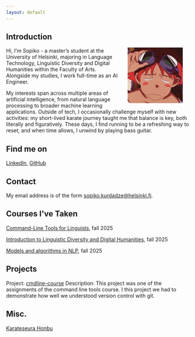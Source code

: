 ```yaml
---
layout: default
---
```


## Introduction

<img src="assets/images/me.jpg" alt="Photo" hspace="20" width="30%" align="right"/> Hi, I'm Sopiko - a master’s student at the University of Helsinki, majoring in Language Technology, Linguistic Diversity and Digital Humanities within the Faculty of Arts. Alongside my studies, I work full-time as an AI Engineer.

My interests span across multiple areas of artificial intelligence, from natural language processing to broader machine learning applications. Outside of tech, I occasionally challenge myself with new activities: my short-lived karate journey taught me that balance is key, both literally and figuratively. These days, I find running to be a refreshing way to reset, and when time allows, I unwind by playing bass guitar.

## Find me on

[LinkedIn](https://www.linkedin.com/in/sopiko-kurdadze/), [GitHub](https://github.com/CSopiko/csopiko.github.io)

## Contact

My email address is of the form sopiko.kurdadze@helsinki.fi.

## Courses I've Taken

[Command-Line Tools for Linguists](https://studies.helsinki.fi/kurssit/toteutus/hy-opt-cur-2526-261401a1-c550-4436-91b9-7edf4a1a3b57/KIK-LG221), fall 2025

[Introduction to Linguistic Diversity and Digital Humanities](https://studies.helsinki.fi/kurssit/toteutus/hy-opt-cur-2526-9df97501-21e6-4b8d-9de4-e91303f2ff71/LDA-301), fall 2025

[Models and algorithms in NLP](https://studies.helsinki.fi/kurssit/toteutus/hy-opt-cur-2526-c114b02c-0da6-4441-8b2c-c6f16688a58c/LDA-T305), fall 2025

## Projects

Project: [cmdline-course](https://github.com/CSopiko/cmdline-course)
Description: This project was one of the assignments of the command line tools course. I this project we had to demonstrate how well we understood version control with git.


## Misc. 

[Karateseura Honbu](https://www.honbu.fi/)